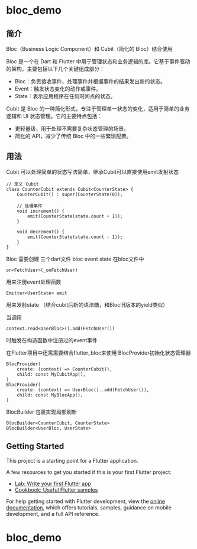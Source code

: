 # bloc_demo

## 简介

Bloc（Business Logic Component）和 Cubit（简化的 Bloc）结合使用

Bloc 是一个在 Dart 和 Flutter 中用于管理状态和业务逻辑的库。它基于事件驱动的架构，主要包括以下几个关键组成部分：

- Bloc：负责接收事件、处理事件并根据事件的结果发出新的状态。
- Event：触发状态变化的动作或事件。
- State：表示应用程序在任何时间点的状态。

Cubit 是 Bloc 的一种简化形式，专注于管理单一状态的变化，适用于简单的业务逻辑和 UI 状态管理。它的主要特点包括：

- 更轻量级，用于处理不需要复杂状态管理的场景。
- 简化的 API，减少了传统 Bloc 中的一些繁琐配置。

## 用法

Cubit 可以处理简单的状态写法简单，继承Cubit可以直接使用emit发射状态
```
// 定义 Cubit
class CounterCubit extends Cubit<CounterState> {
    CounterCubit() : super(CounterState(0));

    // 处理事件
    void increment() {
        emit(CounterState(state.count + 1));
    }

    void decrement() {
        emit(CounterState(state.count - 1));
    }
}
```

Bloc 需要创建 三个dart文件 bloc event state 
在bloc文件中 
```
on<FetchUser>(_onFetchUser) 
```
用来注册event处理函数
```
Emitter<UserState> emit 
```
用来发射state （结合cubit后新的语法糖，和Bloc旧版本的yield类似）

当调用
```
context.read<UserBloc>().add(FetchUser())
```
时触发在构造函数中注册过的event事件


在Flutter项目中还需需要结合flutter_bloc来使用
BlocProvider初始化状态管理器

```
BlocProvider(
    create: (context) => CounterCubit(),
    child: const MyCubitApp(),
)
BlocProvider(
    create: (context) => UserBloc()..add(FetchUser()),
    child: const MyBlocApp(),
)
```

BlocBuilder 包裹实现局部刷新

```
BlocBuilder<CounterCubit, CounterState>
BlocBuilder<UserBloc, UserState>
```
## Getting Started

This project is a starting point for a Flutter application.

A few resources to get you started if this is your first Flutter project:

- [Lab: Write your first Flutter app](https://docs.flutter.dev/get-started/codelab)
- [Cookbook: Useful Flutter samples](https://docs.flutter.dev/cookbook)

For help getting started with Flutter development, view the
[online documentation](https://docs.flutter.dev/), which offers tutorials,
samples, guidance on mobile development, and a full API reference.
# bloc_demo
